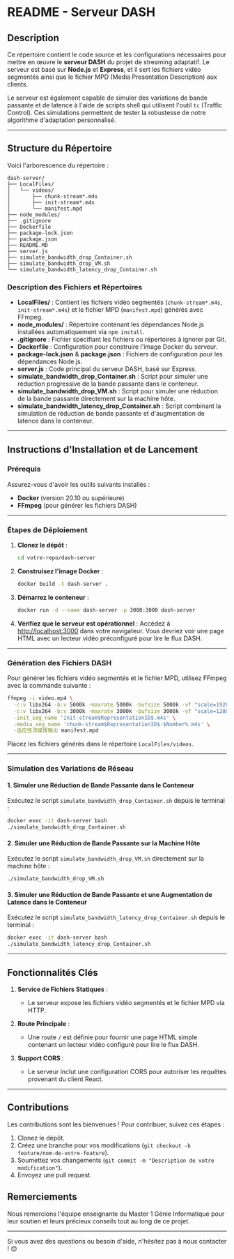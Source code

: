 # README - Serveur DASH

## Description

Ce répertoire contient le code source et les configurations nécessaires pour mettre en œuvre le **serveur DASH** du projet de streaming adaptatif. Le serveur est basé sur **Node.js** et **Express**, et il sert les fichiers vidéo segmentés ainsi que le fichier MPD (Media Presentation Description) aux clients.

Le serveur est également capable de simuler des variations de bande passante et de latence à l'aide de scripts shell qui utilisent l'outil `tc` (Traffic Control). Ces simulations permettent de tester la robustesse de notre algorithme d'adaptation personnalisé.

---

## Structure du Répertoire

Voici l'arborescence du répertoire :

```
dash-server/
├── LocalFiles/
│   └── videos/
│       ├── chunk-stream*.m4s
│       ├── init-stream*.m4s
│       └── manifest.mpd
├── node_modules/
├── .gitignore
├── Dockerfile
├── package-lock.json
├── package.json
├── README.MD
├── server.js
├── simulate_bandwidth_drop_Container.sh
├── simulate_bandwidth_drop_VM.sh
└── simulate_bandwidth_latency_drop_Container.sh
```

### Description des Fichiers et Répertoires

- **LocalFiles/** : Contient les fichiers vidéo segmentés (`chunk-stream*.m4s`, `init-stream*.m4s`) et le fichier MPD (`manifest.mpd`) générés avec FFmpeg.
- **node_modules/** : Répertoire contenant les dépendances Node.js installées automatiquement via `npm install`.
- **.gitignore** : Fichier spécifiant les fichiers ou répertoires à ignorer par Git.
- **Dockerfile** : Configuration pour construire l'image Docker du serveur.
- **package-lock.json** & **package.json** : Fichiers de configuration pour les dépendances Node.js.
- **server.js** : Code principal du serveur DASH, basé sur Express.
- **simulate_bandwidth_drop_Container.sh** : Script pour simuler une réduction progressive de la bande passante dans le conteneur.
- **simulate_bandwidth_drop_VM.sh** : Script pour simuler une réduction de la bande passante directement sur la machine hôte.
- **simulate_bandwidth_latency_drop_Container.sh** : Script combinant la simulation de réduction de bande passante et d'augmentation de latence dans le conteneur.

---

## Instructions d'Installation et de Lancement

### Prérequis

Assurez-vous d'avoir les outils suivants installés :

- **Docker** (version 20.10 ou supérieure)
- **FFmpeg** (pour générer les fichiers DASH)

---

### Étapes de Déploiement

1. **Clonez le dépôt** :
   ```bash
   cd votre-repo/dash-server
   ```

2. **Construisez l'image Docker** :
   ```bash
   docker build -t dash-server .
   ```

3. **Démarrez le conteneur** :
   ```bash
   docker run -d --name dash-server -p 3000:3000 dash-server
   ```

4. **Vérifiez que le serveur est opérationnel** :
   Accédez à [http://localhost:3000](http://localhost:3000) dans votre navigateur. Vous devriez voir une page HTML avec un lecteur vidéo préconfiguré pour lire le flux DASH.

---

### Génération des Fichiers DASH

Pour générer les fichiers vidéo segmentés et le fichier MPD, utilisez FFmpeg avec la commande suivante :

```bash
ffmpeg -i video.mp4 \
  -c:v libx264 -b:v 5000k -maxrate 5000k -bufsize 5000k -vf "scale=1920:1080" -g 48 -keyint_min 48 -sc_threshold 0 -c:a aac -b:a 128k -f dash chunk-stream7_%d.m4s \
  -c:v libx264 -b:v 3000k -maxrate 3000k -bufsize 3000k -vf "scale=1280:720" -g 48 -keyint_min 48 -sc_threshold 0 -c:a aac -b:a 128k -f dash chunk-stream6_%d.m4s \
  -init_seg_name 'init-stream$RepresentationID$.m4s' \
  -media_seg_name 'chunk-stream$RepresentationID$-$Number%.m4s' \
  -适应性流媒体输出 manifest.mpd
```

Placez les fichiers générés dans le répertoire `LocalFiles/videos`.

---

### Simulation des Variations de Réseau

#### 1. Simuler une Réduction de Bande Passante dans le Conteneur

Exécutez le script `simulate_bandwidth_drop_Container.sh` depuis le terminal :

```bash
docker exec -it dash-server bash
./simulate_bandwidth_drop_Container.sh
```

#### 2. Simuler une Réduction de Bande Passante sur la Machine Hôte

Exécutez le script `simulate_bandwidth_drop_VM.sh` directement sur la machine hôte :

```bash
./simulate_bandwidth_drop_VM.sh
```

#### 3. Simuler une Réduction de Bande Passante et une Augmentation de Latence dans le Conteneur

Exécutez le script `simulate_bandwidth_latency_drop_Container.sh` depuis le terminal :

```bash
docker exec -it dash-server bash
./simulate_bandwidth_latency_drop_Container.sh
```

---

## Fonctionnalités Clés

1. **Service de Fichiers Statiques** :
   - Le serveur expose les fichiers vidéo segmentés et le fichier MPD via HTTP.

2. **Route Principale** :
   - Une route `/` est définie pour fournir une page HTML simple contenant un lecteur vidéo configuré pour lire le flux DASH.

3. **Support CORS** :
   - Le serveur inclut une configuration CORS pour autoriser les requêtes provenant du client React.

---

## Contributions

Les contributions sont les bienvenues ! Pour contribuer, suivez ces étapes :

1. Clonez le dépôt.
2. Créez une branche pour vos modifications (`git checkout -b feature/nom-de-votre-feature`).
3. Soumettez vos changements (`git commit -m "Description de votre modification"`).
4. Envoyez une pull request.


## Remerciements

Nous remercions l'équipe enseignante du Master 1 Génie Informatique pour leur soutien et leurs précieux conseils tout au long de ce projet.

--- 

Si vous avez des questions ou besoin d'aide, n'hésitez pas à nous contacter ! 😊
